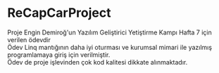 # ReCapCarProject

Proje Engin Demiroğ'un Yazılım Geliştirici Yetiştirme Kampı Hafta 7 için verilen ödevdir <br>
Ödev Linq mantığının daha iyi oturması ve kurumsal mimari ile yazılmış programlamaya giriş için verilmiştir.<br>
Ödev de proje işlevinden çok kod kalitesi dikkate alınmaktadır.<br>
